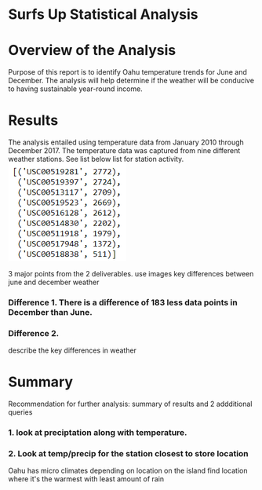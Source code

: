 # Surfs Up Statistical Analysis

# Overview of the Analysis
Purpose of this report is to identify Oahu temperature trends for June and December.  The analysis will help determine if the weather will be conducive to having sustainable year-round income.

# Results
The analysis entailed using temperature data from January 2010 through December 2017.  The temperature data was captured from nine different weather stations.  See list below list for station activity.
![](resources/surfs_up_stations.png)


3 major points from the 2 deliverables.  use images
key differences between june and december weather
### Difference 1.  There is a difference of 183 less data points in December than June.
### Difference 2.  

describe the key differences in weather


# Summary
Recommendation for further analysis: summary of results and 2 addditional queries
### 1. look at preciptation along with temperature.  


### 2. Look at temp/precip for the station closest to store location 
Oahu has micro climates depending on location on the island
find location where it's the warmest with least amount of rain

